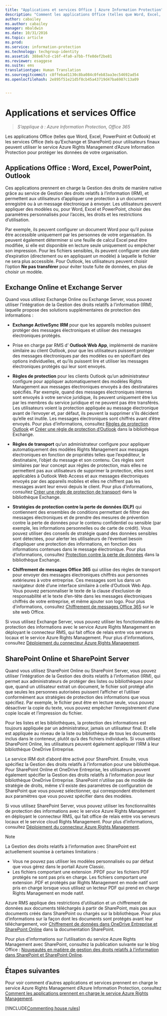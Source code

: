 ```yaml
---
title: "Applications et services Office | Azure Information Protection"
description: "Comment les applications Office (telles que Word, Excel, PowerPoint et Outlook) et les services Office (tels qu’Exchange et SharePoint) pour utilisateurs finaux peuvent utiliser le service Azure Rights Management pour protéger les données de votre organisation."
author: cabailey
ms.author: cabailey
manager: mbaldwin
ms.date: 10/31/2016
ms.topic: article
ms.prod: 
ms.service: information-protection
ms.technology: techgroup-identity
ms.assetid: 388e67cd-c16f-4fa0-a7bb-ffe0def2be81
ms.reviewer: esaggese
ms.suite: ems
translationtype: Human Translation
ms.sourcegitcommit: c8ffebad1130c8ba084c0feb83aa3ec54692ad54
ms.openlocfilehash: 2e895f51e21d5f8cb45a43719d47ba6987c13a09


---
```



# <a name="office-applications-and-services"></a>Applications et services Office

>*S’applique à : Azure Information Protection, Office 365*

Les applications Office (telles que Word, Excel, PowerPoint et Outlook) et les services Office (tels qu’Exchange et SharePoint) pour utilisateurs finaux peuvent utiliser le service Azure Rights Management d’Azure Information Protection pour protéger les données de votre organisation.

## <a name="office-applications-word-excel-powerpoint-outlook"></a>Applications Office : Word, Excel, PowerPoint, Outlook
Ces applications prennent en charge la Gestion des droits de manière native grâce au service de Gestion des droits relatifs à l’information (IRM), et permettent aux utilisateurs d’appliquer une protection à un document enregistré ou à un message électronique à envoyer. Les utilisateurs peuvent appliquer des modèles ou, pour Word, Excel et PowerPoint, choisir des paramètres personnalisés pour l’accès, les droits et les restrictions d’utilisation. 

Par exemple, ils peuvent configurer un document Word pour qu’il puisse être accessible uniquement par les personnes de votre organisation. Ils peuvent également déterminer si une feuille de calcul Excel peut être modifiée, si elle est disponible en lecture seule uniquement ou empêcher son impression. Pour les fichiers sensibles, ils peuvent configurer une date d’expiration (directement ou en appliquant un modèle) à laquelle le fichier ne sera plus accessible. Pour Outlook, les utilisateurs peuvent choisir l’option **Ne pas transférer** pour éviter toute fuite de données, en plus de choisir un modèle.

## <a name="exchange-online-and-exchange-server"></a>Exchange Online et Exchange Server
Quand vous utilisez Exchange Online ou Exchange Server, vous pouvez utiliser l’intégration de la Gestion des droits relatifs à l’information (IRM), laquelle propose des solutions supplémentaires de protection des informations :

-   **Exchange ActiveSync IRM** pour que les appareils mobiles puissent protéger des messages électroniques et utiliser des messages électroniques protégés.

-   Prise en charge par RMS d’ **Outlook Web App**, implémenté de manière similaire au client Outlook, pour que les utilisateurs puissent protéger des messages électroniques par des modèles ou en spécifiant des options individuelles, et qu’ils puissent lire et utiliser les messages électroniques protégés qui leur sont envoyés.

-   **Règles de protection** pour les clients Outlook qu’un administrateur configure pour appliquer automatiquement des modèles Rights Management aux messages électroniques envoyés à des destinataires spécifiés. Par exemple, quand des messages électroniques internes sont envoyés à votre service juridique, ils peuvent uniquement être lus par les membres du service juridique et ne peuvent pas être transférés. Les utilisateurs voient la protection appliquée au message électronique avant de l’envoyer et, par défaut, ils peuvent la supprimer s’ils décident qu’elle est inutile. Les messages électroniques sont chiffrés avant d’être envoyés. Pour plus d’informations, consultez [Règles de protection Outlook](https://technet.microsoft.com/library/dd638178%28v=exchg.150%29.aspx) et [Créer une règle de protection d’Outlook](https://technet.microsoft.com/library/dd638196%28v=exchg.150%29.aspx) dans la bibliothèque Exchange.

-   **Règles de transport** qu’un administrateur configure pour appliquer automatiquement des modèles Rights Management aux messages électroniques en fonction de propriétés telles que l’expéditeur, le destinataire, l’objet du message et son contenu. Ces règles sont similaires par leur concept aux règles de protection, mais elles ne permettent pas aux utilisateurs de supprimer la protection, elles sont applicables à Outlook Web Access et aux messages électroniques envoyés par des appareils mobiles et elles ne chiffrent pas les messages avant leur envoi depuis le client. Pour plus d’informations, consultez [Créer une règle de protection de transport](https://technet.microsoft.com/library/dd302432.aspx) dans la bibliothèque Exchange.

-   **Stratégies de protection contre la perte de données (DLP)** qui contiennent des ensembles de conditions permettant de filtrer des messages électroniques et de prendre des mesures de prévention contre la perte de données pour le contenu confidentiel ou sensible (par exemple, les informations personnelles ou de carte de crédit). Vous pouvez utiliser des conseils de stratégie quand des données sensibles sont détectées, pour alerter les utilisateurs de l’éventuel besoin d’appliquer une protection des informations, en fonction des informations contenues dans le message électronique. Pour plus d’informations, consultez [Protection contre la perte de données](https://technet.microsoft.com/library/jj150527%28v=exchg.150%29.aspx) dans la bibliothèque Exchange.

-   **Chiffrement de messages Office 365** qui utilise des règles de transport pour envoyer des messages électroniques chiffrés aux personnes extérieures à votre entreprise. Ces messages sont lus dans un navigateur doté d’une interface similaire à celle d’Outlook Web App. Vous pouvez personnaliser le texte de la clause d’exclusion de responsabilité et le texte d’en-tête dans les messages électroniques chiffrés de votre entreprise, et même ajouter son logo. Pour plus d’informations, consultez [Chiffrement de messages Office 365](https://office.microsoft.com/o365-message-encryption-FX104179182.aspx) sur le site web Office.

Si vous utilisez Exchange Server, vous pouvez utiliser les fonctionnalités de protection des informations avec le service Azure Rights Management en déployant le connecteur RMS, qui fait office de relais entre vos serveurs locaux et le service Azure Rights Management. Pour plus d’informations, consultez [Déploiement du connecteur Azure Rights Management](../deploy-use/deploy-rms-connector.md).

## <a name="sharepoint-online-and-sharepoint-server"></a>SharePoint Online et SharePoint Server
Quand vous utilisez SharePoint Online ou SharePoint Server, vous pouvez utiliser l’intégration de la Gestion des droits relatifs à l’information (IRM), qui permet aux administrateurs de protéger des listes ou bibliothèques pour que, quand un utilisateur extrait un document, le fichier soit protégé afin que seules les personnes autorisées puissent l’afficher et l’utiliser conformément aux stratégies de protection des informations que vous spécifiez. Par exemple, le fichier peut être en lecture seule, vous pouvez désactiver la copie du texte, vous pouvez empêcher l’enregistrement d’une copie locale et l’impression du fichier.

Pour les listes et les bibliothèques, la protection des informations est toujours appliquée par un administrateur, jamais un utilisateur final. Et elle est appliquée au niveau de la liste ou bibliothèque de tous les documents inclus dans le conteneur, plutôt qu’à des fichiers individuels.  Si vous utilisez SharePoint Online, les utilisateurs peuvent également appliquer l’IRM à leur bibliothèque OneDrive Entreprise.

Le service IRM doit d’abord être activé pour SharePoint. Ensuite, vous spécifiez la Gestion des droits relatifs à l’information pour une bibliothèque. Pour SharePoint Online et OneDrive Entreprise, les utilisateurs peuvent également spécifier la Gestion des droits relatifs à l’information pour leur bibliothèque OneDrive Entreprise. SharePoint n’utilise pas de modèle de stratégie de droits, même s’il existe des paramètres de configuration de SharePoint que vous pouvez sélectionner, qui correspondent étroitement aux paramètres que vous pouvez spécifier dans des modèles.

Si vous utilisez SharePoint Server, vous pouvez utiliser les fonctionnalités de protection des informations avec le service Azure Rights Management en déployant le connecteur RMS, qui fait office de relais entre vos serveurs locaux et le service cloud Rights Management. Pour plus d’informations, consultez [Déploiement du connecteur Azure Rights Management](../deploy-use/deploy-rms-connector.md).

> [!NOTE]
> La Gestion des droits relatifs à l’information avec SharePoint est actuellement soumise à certaines limitations :
> 
> - Vous ne pouvez pas utiliser les modèles personnalisés ou par défaut que vous gérez dans le portail Azure Classic.
> - Les fichiers comportant une extension .PPDF pour les fichiers PDF protégés ne sont pas pris en charge. Les fichiers comportant une extension .PDF et protégés par Rights Management en mode natif sont pris en charge lorsque vous utilisez un lecteur PDF qui prend en charge Rights Management en mode natif.


Azure RMS applique des restrictions d’utilisation et un chiffrement de données aux documents téléchargés à partir de SharePoint, mais pas aux documents créés dans SharePoint ou chargés sur la bibliothèque. Pour plus d’informations sur la façon dont les documents sont protégés avant leur téléchargement, voir [Chiffrement de données dans OneDrive Entreprise et SharePoint Online](https://technet.microsoft.com/library/dn905447.aspx) dans la documentation SharePoint.

Pour plus d’informations sur l’utilisation du service Azure Rights Management avec SharePoint, consultez la publication suivante sur le blog Office : [Nouveautés en matière de gestion des droits relatifs à l’information dans SharePoint et SharePoint Online](http://blogs.office.com/2012/11/09/whats-new-with-information-rights-management-in-sharepoint-and-sharepoint-online/).

## <a name="next-steps"></a>Étapes suivantes

Pour voir comment d’autres applications et services prennent en charge le service Azure Rights Management d’Azure Information Protection, consultez [Comment les applications prennent en charge le service Azure Rights Management](applications-support.md).

[!INCLUDE[Commenting house rules](../includes/houserules.md)]


<!--HONumber=Jan17_HO4-->


